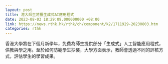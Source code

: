```yaml
---
layout: post
title: 港大師生將獲生成式AI應用程式
date: 2023-08-03 18:29:09.000000000 +08:00
link: https://news.rthk.hk/rthk/ch/component/k2/1711929-20230803.htm
categories: rthk
---
```


香港大學將在下個月新學年，免費為師生提供部分「生成式」人工智能應用程式，供教與學之用。至於如何防範學生抄襲，大學方面表示，教師會透過不同的評核方式，評估學生的學習成果。
